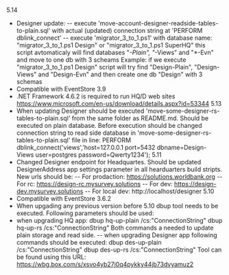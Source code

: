 5.14
- Designer update: 
-- execute 'move-account-designer-readside-tables-to-plain.sql' with actual (updated) connection string at 'PERFORM dblink_connect'
-- execute 'migrator_3_to_1.ps1' with database name: "migrator_3_to_1.ps1 Design" or "migrator_3_to_1.ps1 SuperHQ"
   this script avtomaticaly will find databases "*-Plain", "*-Views" and "*-Evn" and move to one db with 3 scheams
   Example: if we execute "migrator_3_to_1.ps1 Design" script will try find "Design-Plain", "Design-Views" and "Design-Evn" and then create one db "Design" with 3 schemas
- Compatible with EventStore 3.9
- .NET Framework 4.6.2 is required to run HQ/D web sites https://www.microsoft.com/en-us/download/details.aspx?id=53344
5.13 
- When updating Designer should be executed 'move-some-designer-rs-tables-to-plain.sql' from the same folder as README.md. Should be executed on plain database. Before execution should be changed connection string to read side database in 'move-some-designer-rs-tables-to-plain.sql' file in line:
PERFORM dblink_connect('views','host=127.0.0.1 port=5432 dbname=Design-Views user=postgres password=Qwerty1234');
5.11
- Changed Designer endpoint for Headquartes. Should be updated DesignerAddress app settings parameter in all hearduarters build stripts. 
  New urls should be:
-- For prodaction: https://solutions.worldbank.org
-- For rc: https://design-rc.mysurvey.solutions
-- For dev: https://design-dev.mysurvey.solutions 
-- For local dev: http://localhost/designer
5.10
- Compatible with EventStore 3.6.2
- When upgading any previous version before 5.10 dbup tool needs to be executed. Following parameters should be used:
- when upgrading HQ app:
  dbup hq-up-plain /cs:"ConnectionString" 
  dbup hq-up-rs /cs:"ConnectionString"
Both commands a needed to update plain storage and read side.
-- when upgrading Designer app following commands should be executed:
  dbup des-up-plain /cs:"ConnectionString" 
  dbup des-up-rs /cs:"ConnectionString"
Tool can be found using this URL: https://wbg.box.com/s/xsvo4yb27j0q4pykky44jb73dvyamuz2